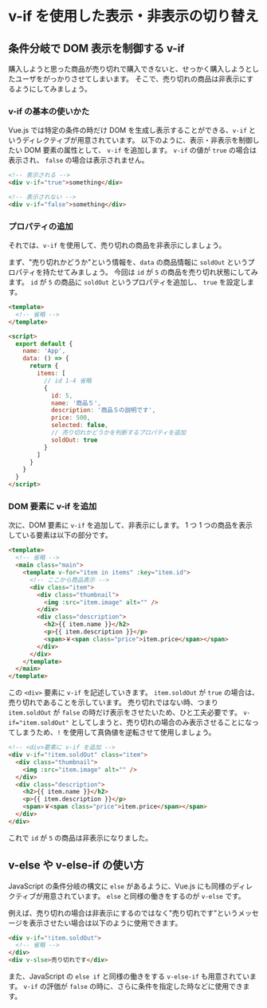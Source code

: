 # v-if を使用した表示・非表示の切り替え

## 条件分岐で DOM 表示を制御する v-if

購入しようと思った商品が売り切れで購入できないと、せっかく購入しようとしたユーザをがっかりさせてしまいます。
そこで、売り切れの商品は非表示にするようにしてみましょう。

### v-if の基本の使いかた

Vue.js では特定の条件の時だけ DOM を生成し表示することができる、`v-if` というディレクティブが用意されています。
以下のように、表示・非表示を制御したい DOM 要素の属性として、 `v-if` を追加します。
`v-if` の値が `true` の場合は表示され、 `false` の場合は表示されません。

```html
<!-- 表示される -->
<div v-if="true">something</div>

<!-- 表示されない -->
<div v-if="false">something</div>
```

### プロパティの追加

それでは、`v-if` を使用して、売り切れの商品を非表示にしましょう。

まず、"売り切れかどうか"という情報を、`data` の商品情報に `soldOut` というプロパティを持たせてみましょう。
今回は `id` が `5` の商品を売り切れ状態にしてみます。
`id` が `5` の商品に `soldOut` というプロパティを追加し、 `true` を設定します。

```html
<template>
  <!-- 省略 -->
</template>

<script>
  export default {
    name: 'App',
    data: () => {
      return {
        items: [
          // id 1-4 省略
          {
            id: 5,
            name: '商品５',
            description: '商品５の説明です',
            price: 500,
            selected: false,
            // 売り切れかどうかを判断するプロパティを追加
            soldOut: true
          }
        ]
      }
    }
  }
</script>
```

### DOM 要素に v-if を追加

次に、DOM 要素に `v-if` を追加して、非表示にします。
1 つ 1 つの商品を表示している要素は以下の部分です。

```html
<template>
  <!-- 省略 -->
  <main class="main">
    <template v-for="item in items" :key="item.id">
      <!-- ここから商品表示 -->
      <div class="item">
        <div class="thumbnail">
          <img :src="item.image" alt="" />
        </div>
        <div class="description">
          <h2>{{ item.name }}</h2>
          <p>{{ item.description }}</p>
          <span>￥<span class="price">item.price</span></span>
        </div>
      </div>
    </template>
  </main>
</template>
```

この `<div>` 要素に `v-if` を記述していきます。
`item.soldOut` が `true` の場合は、売り切れであることを示しています。
売り切れではない時、つまり `item.soldOut` が `false` の時だけ表示をさせたいため、ひと工夫必要です。
`v-if="item.soldOut"` としてしまうと、売り切れの場合のみ表示させることになってしまうため、`!` を使用して真偽値を逆転させて使用しましょう。

```html
<!-- <div>要素に v-if を追加 -->
<div v-if="!item.soldOut" class="item">
  <div class="thumbnail">
    <img :src="item.image" alt="" />
  </div>
  <div class="description">
    <h2>{{ item.name }}</h2>
    <p>{{ item.description }}</p>
    <span>￥<span class="price">item.price</span></span>
  </div>
</div>
```

これで `id` が `5` の商品は非表示になりました。

## v-else や v-else-if の使い方

JavaScript の条件分岐の構文に `else` があるように、Vue.js にも同様のディレクティブが用意されています。
`else` と同様の働きをするのが `v-else` です。

例えば、売り切れの場合は非表示にするのではなく"売り切れです"というメッセージを表示させたい場合は以下のように使用できます。

```html
<div v-if="!item.soldOut">
  <!-- 省略 -->
</div>
<div v-slse>売り切れです</div>
```

また、JavaScript の `else if` と同様の働きをする `v-else-if` も用意されています。
`v-if` の評価が `false` の時に、さらに条件を指定した時などに使用できます。
